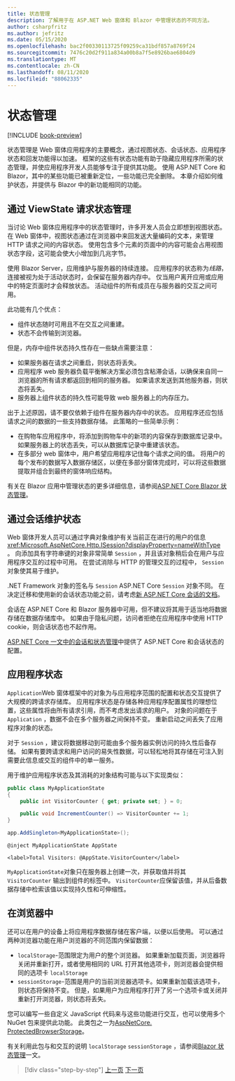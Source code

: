 ```yaml
---
title: 状态管理
description: 了解用于在 ASP.NET Web 窗体和 Blazor 中管理状态的不同方法。
author: csharpfritz
ms.author: jefritz
ms.date: 05/15/2020
ms.openlocfilehash: bac2f00330113725f09259ca31bdf857a8769f24
ms.sourcegitcommit: 7476c20d2f911a834a00b8a7f5e8926bae6804d9
ms.translationtype: MT
ms.contentlocale: zh-CN
ms.lasthandoff: 08/11/2020
ms.locfileid: "88062335"
---
```

# <a name="state-management"></a>状态管理

[!INCLUDE [book-preview](../../../includes/book-preview.md)]

状态管理是 Web 窗体应用程序的主要概念，通过视图状态、会话状态、应用程序状态和回发功能得以加速。 框架的这些有状态功能有助于隐藏应用程序所需的状态管理，并使应用程序开发人员能够专注于提供其功能。 使用 ASP.NET Core 和 Blazor，其中的某些功能已被重新定位，一些功能已完全删除。 本章介绍如何维护状态，并提供与 Blazor 中的新功能相同的功能。

## <a name="request-state-management-with-viewstate"></a>通过 ViewState 请求状态管理

当讨论 Web 窗体应用程序中的状态管理时，许多开发人员会立即想到视图状态。 在 Web 窗体中，视图状态通过在浏览器中来回发送大量编码的文本，来管理 HTTP 请求之间的内容状态。 使用包含多个元素的页面中的内容可能会占用视图状态字段，这可能会使大小增加到几兆字节。

使用 Blazor Server，应用维护与服务器的持续连接。 应用程序的状态称为*线路*，连接被视为处于活动状态时，会保留在服务器内存中。 仅当用户离开应用或应用中的特定页面时才会释放状态。 活动组件的所有成员在与服务器的交互之间可用。

此功能有几个优点：

- 组件状态随时可用且不在交互之间重建。
- 状态不会传输到浏览器。

但是，内存中组件状态持久性存在一些缺点需要注意：

- 如果服务器在请求之间重启，则状态将丢失。
- 应用程序 web 服务器负载平衡解决方案必须包含粘滞会话，以确保来自同一浏览器的所有请求都返回到相同的服务器。 如果请求发送到其他服务器，则状态将丢失。
- 服务器上组件状态的持久性可能导致 web 服务器上的内存压力。

出于上述原因，请不要仅依赖于组件在服务器内存中的状态。 应用程序还应包括请求之间的数据的一些支持数据存储。 此策略的一些简单示例：

- 在购物车应用程序中，将添加到购物车中的新项的内容保存到数据库记录中。 如果服务器上的状态丢失，可以从数据库记录中重建该状态。
- 在多部分 web 窗体中，用户希望应用程序记住每个请求之间的值。 将用户的每个发布的数据写入数据存储区，以便在多部分窗体完成时，可以将这些数据提取并组合到最终的窗体响应结构。

有关在 Blazor 应用中管理状态的更多详细信息，请参阅[ASP.NET Core Blazor 状态管理](/aspnet/core/blazor/state-management)。

## <a name="maintain-state-with-session"></a>通过会话维护状态

Web 窗体开发人员可以通过字典对象维护有关当前正在进行的用户的信息 <xref:Microsoft.AspNetCore.Http.ISession?displayProperty=nameWithType> 。 向添加具有字符串键的对象非常简单 `Session` ，并且该对象稍后会在用户与应用程序交互的过程中可用。 在尝试消除与 HTTP 的管理交互的过程中， `Session` 对象使其易于维护。

.NET Framework 对象的签名与 `Session` ASP.NET Core `Session` 对象不同。 在决定迁移和使用新的会话状态功能之前，请考虑[新 ASP.NET Core 会话的文档](/dotnet/api/microsoft.aspnetcore.http.isession)。

会话在 ASP.NET Core 和 Blazor 服务器中可用，但不建议将其用于适当地将数据存储在数据存储库中。 如果由于隐私问题，访问者拒绝在应用程序中使用 HTTP cookie，则会话状态也不起作用。

[ASP.NET Core 一文中的会话和状态管理](/aspnet/core/fundamentals/app-state#session-state)中提供了 ASP.NET Core 和会话状态的配置。

## <a name="application-state"></a>应用程序状态

`Application`Web 窗体框架中的对象为与应用程序范围的配置和状态交互提供了大规模的跨请求存储库。 应用程序状态是存储各种应用程序配置属性的理想位置，这些属性将由所有请求引用，而不考虑发出请求的用户。 对象的问题在于 `Application` ，数据不会在多个服务器之间保持不变。 重新启动之间丢失了应用程序对象的状态。

对于 `Session` ，建议将数据移动到可能由多个服务器实例访问的持久性后备存储。 如果有要跨请求和用户访问的易失性数据，可以轻松地将其存储在可注入到需要此信息或交互的组件中的单一服务。

用于维护应用程序状态及其消耗的对象结构可能与以下实现类似：

```csharp
public class MyApplicationState
{
    public int VisitorCounter { get; private set; } = 0;

    public void IncrementCounter() => VisitorCounter += 1;
}
```

```csharp
app.AddSingleton<MyApplicationState>();
```

```razor
@inject MyApplicationState AppState

<label>Total Visitors: @AppState.VisitorCounter</label>
```

`MyApplicationState`对象只在服务器上创建一次，并获取值并将其 `VisitorCounter` 输出到组件的标签中。 `VisitorCounter`应保留该值，并从后备数据存储中检索该值以实现持久性和可伸缩性。

## <a name="in-the-browser"></a>在浏览器中

还可以在用户的设备上将应用程序数据存储在客户端，以便以后使用。 可以通过两种浏览器功能在用户浏览器的不同范围内保留数据：

- `localStorage`-范围限定为用户的整个浏览器。 如果重新加载页面，浏览器将关闭并重新打开，或者使用相同的 URL 打开其他选项卡，则浏览器会提供相同的选项卡 `localStorage`
- `sessionStorage`-范围是用户的当前浏览器选项卡。如果重新加载该选项卡，则状态将保持不变。 但是，如果用户为应用程序打开了另一个选项卡或关闭并重新打开浏览器，则状态将丢失。

您可以编写一些自定义 JavaScript 代码来与这些功能进行交互，也可以使用多个 NuGet 包来提供此功能。 此类包之一为[AspNetCore. ProtectedBrowserStorage](https://www.nuget.org/packages/Microsoft.AspNetCore.ProtectedBrowserStorage)。

有关利用此包与和交互的说明 `localStorage` `sessionStorage` ，请参阅[Blazor 状态管理](/aspnet/core/blazor/state-management#protected-browser-storage-experimental-package)一文。

>[!div class="step-by-step"]
>[上一页](pages-routing-layouts.md)
>[下一页](forms-validation.md)
